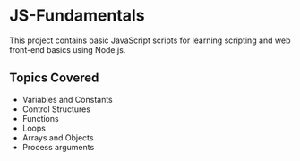# JS-Fundamentals

This project contains basic JavaScript scripts for learning scripting and web front-end basics using Node.js.

## Topics Covered

- Variables and Constants
- Control Structures
- Functions
- Loops
- Arrays and Objects
- Process arguments
